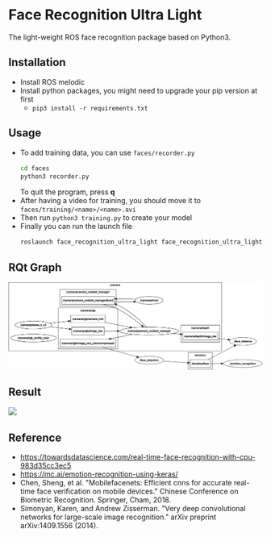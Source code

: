# Face Recognition Ultra Light

The light-weight ROS face recognition package based on Python3.

## Installation

* Install ROS melodic
* Install python packages, you might need to upgrade your pip version at first
    * `pip3 install -r requirements.txt`

## Usage

* To add training data, you can use `faces/recorder.py`
    ```bash
    cd faces
    python3 recorder.py
    ```
    To quit the program, press **q**
* After having a video for training, you should move it to `faces/training/<name>/<name>.avi`
* Then run `python3 training.py` to create your model
* Finally you can run the launch file
  ```bash
  roslaunch face_recognition_ultra_light face_recognition_ultra_light.launch
  ```
  
## RQt Graph
![](media/rosgraph.png)

## Result
![](media/demo.gif)

## Reference
* https://towardsdatascience.com/real-time-face-recognition-with-cpu-983d35cc3ec5
* https://mc.ai/emotion-recognition-using-keras/
* Chen, Sheng, et al. "Mobilefacenets: Efficient cnns for accurate real-time face verification on mobile devices." Chinese Conference on Biometric Recognition. Springer, Cham, 2018.
* Simonyan, Karen, and Andrew Zisserman. "Very deep convolutional networks for large-scale image recognition." arXiv preprint arXiv:1409.1556 (2014).
